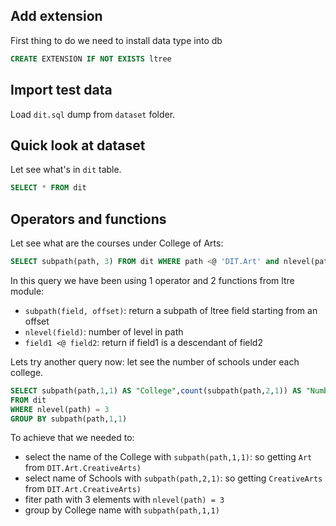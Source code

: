 
## Add extension 

First thing to do we need to install data type into db

```sql
CREATE EXTENSION IF NOT EXISTS ltree
```

## Import test data

Load `dit.sql` dump from `dataset` folder.

## Quick look at dataset

Let see what's in `dit` table.

```sql
SELECT * FROM dit
```

## Operators and functions

Let see what are the courses under College of Arts:

```sql
SELECT subpath(path, 3) FROM dit WHERE path <@ 'DIT.Art' and nlevel(path)=4
```

In this query we have been using 1 operator and 2 functions from ltre module:

- `subpath(field, offset)`: return a subpath of ltree field starting from an offset
- `nlevel(field)`: number of level in path
- `field1 <@ field2`: return if field1 is a descendant of field2 



Lets try another query now: let see the number of schools under each college.

```sql
SELECT subpath(path,1,1) AS "College",count(subpath(path,2,1)) AS "Number of Schools"
FROM dit
WHERE nlevel(path) = 3								   
GROUP BY subpath(path,1,1)
```

To achieve that we needed to:

- select the name of the College with `subpath(path,1,1)`: so getting `Art` from `DIT.Art.CreativeArts)` 
- select name of Schools with `subpath(path,2,1)`: so getting `CreativeArts` from `DIT.Art.CreativeArts)` 
- fiter path with 3 elements with `nlevel(path) = 3`
- group by College name with `subpath(path,1,1)`
